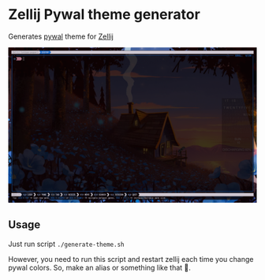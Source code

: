 # Zellij Pywal theme generator

Generates [pywal](https://github.com/dylanaraps/pywal) theme for [Zellij](https://github.com/zellij-org/zellij)

![Screenshot](./Screenshots/screenshot.png)

## Usage

Just run script `./generate-theme.sh`

However, you need to run this script and restart zellij each time you change pywal colors.
So, make an alias or something like that 🧰.

